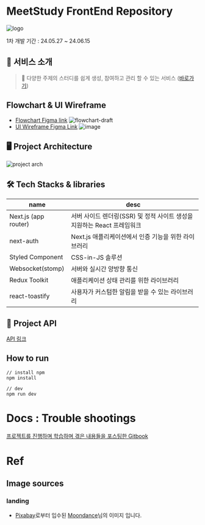 # MeetStudy FrontEnd Repository

![logo](https://github.com/J-dbd/MeetStudyFE/assets/108377644/bbfb06c0-def3-4ada-90bd-c30c88d20b6b)

1차 개발 기간 : 24.05.27 ~ 24.06.15

## 🔎 서비스 소개

> 📗 다양한 주제의 스터디를 쉽게 생성, 참여하고 관리 할 수 있는 서비스 ([바로가기](http://34.47.79.59))

## Flowchart & UI Wireframe

- [Flowchart Figma link](https://www.figma.com/design/WXFzoM5PB0HXnwLF3MIYbG/240521-ms-flowchart-draft?node-id=0-244&t=iye7nTAkD8jDDbEe-0)
  ![flowchart-draft](https://github.com/J-dbd/MeetStudyFE/assets/108377644/9ea23c6c-7ad0-47ee-a5bb-d3193be284a9)
- [UI Wireframe Figma Link](https://www.figma.com/design/8jSeeu0FzATU7awpClsMdk/UI-wireframe?node-id=0-1&t=qmoP2ZomC2XrzOca-1)
  ![image](https://github.com/J-dbd/MeetStudyFE/assets/108377644/6a1e18d9-2da5-4f56-868f-f9f5c83179b8)

## 🖥 Project Architecture

![project arch](https://github.com/J-dbd/MeetStudyFE/assets/108377644/de86254c-e259-478a-91fc-5879ac1d05f3)

## 🛠 Tech Stacks & libraries

| name                 | desc                                                                    |
| -------------------- | ----------------------------------------------------------------------- |
| Next.js (app router) | 서버 사이드 렌더링(SSR) 및 정적 사이트 생성을 지원하는 React 프레임워크 |
| next-auth            | Next.js 애플리케이션에서 인증 기능을 위한 라이브러리                    |
| Styled Component     | CSS-in-JS 솔루션                                                        |
| Websocket(stomp)     | 서버와 실시간 양방향 통신                                               |
| Redux Toolkit        | 애플리케이션 상태 관리를 위한 라이브러리                                |
| react-toastify       | 사용자가 커스텀한 알림을 받을 수 있는 라이브러리                        |

## 🎄 Project API

[API 링크](http://34.47.79.59:8080/swagger-ui/index.html#/)

## How to run

```
// install npm
npm install

// dev
npm run dev
```

# Docs : Trouble shootings

[프로젝트를 진행하며 학습하며 겪은 내용들을 포스팅한 Gitbook](https://jmg.gitbook.io/meetstudy-gh-pages)

# Ref

## Image sources

### landing

- <a href="https://pixabay.com/ko//?utm_source=link-attribution&utm_medium=referral&utm_campaign=image&utm_content=8356214">Pixabay</a>로부터 입수된 <a href="https://pixabay.com/ko/users/elf-moondance-19728901/?utm_source=link-attribution&utm_medium=referral&utm_campaign=image&utm_content=8356214">Moondance</a>님의 이미지 입니다.
